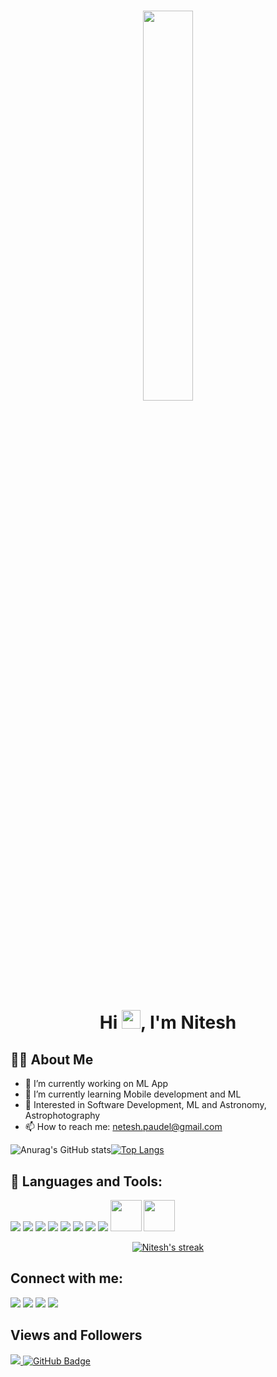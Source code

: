 <h1 align="center"><img  src="https://cdn.dribbble.com/users/2571505/screenshots/14197653/media/324034b1707825a543f520a98d30fdf2.gif" width="40%" height="auto"></h1>
<h1 align="center">Hi <img src="https://raw.githubusercontent.com/MartinHeinz/MartinHeinz/master/wave.gif" width="30px">, I'm Nitesh</h1>

## 🙋‍♂️ About Me
- 🔭 I’m currently working on ML App
- 🌱 I’m currently learning Mobile development and ML
- 🔭 Interested in Software Development, ML and Astronomy, Astrophotography
-  📫 How to reach me: netesh.paudel@gmail.com

![Anurag's GitHub stats](https://github-readme-stats.vercel.app/api?username=Netesh5&show_icons=true&theme=dark)[![Top Langs](https://github-readme-stats.vercel.app/api/pin/?username=Netesh5&layout=compact&theme=dark)](https://github.com/Netesh5/github-readme-stats)


## 🚀 Languages and Tools:
<p align="left">
<a href="Dart"><img src="https://img.icons8.com/color/50/000000/dart.png"></a>
<a href="Flutter"><img src="https://img.icons8.com/color/50/000000/flutter.png"></a>
<a href="C++"><img src="https://img.icons8.com/color/50/000000/c-plus-plus-logo.png"></a>
<a href="C"><img src="https://img.icons8.com/color/48/000000/c-programming.png"></a>
<a href="HTML"><img src="https://img.icons8.com/color/50/000000/html-5--v1.png"></a>
<a href="CSS"><img src="https://img.icons8.com/color/50/000000/css3.png"/></a>
<a href="Javascript"><img src="https://img.icons8.com/color/48/000000/javascript--v1.png"></a>  
<a href="Unity"><img src="https://img.icons8.com/ios-filled/50/ffffff/unity.png"></a>
<a href="Augmented Reality"><img src="https://www.clipartmax.com/png/small/432-4322447_while-location-based-is-another-known-trigger-its-ar-kit-logo-transparent.png" width="50px" height="50px"></a>
<a href="Vuforia"><img src="https://www.nicepng.com/png/full/651-6510730_about-glitchr-studio.png" width="50px" height="50px"></a>
</p>

<!-- Stat-->
<p align="center">
    <a href="https://github.com/netesh5/github-readme-streak-stats">
        <img title="🔥 Get streak stats for your profile at git.io/streak-stats" alt="Nitesh's streak" src="https://github-readme-streak-stats.herokuapp.com/?user=netesh5&theme=black-ice&hide_border=true&stroke=0000&background=060A0CD0"/>
    </a>
</p>

## Connect with me:
<p align="left">
<a href = "https://www.linkedin.com/in/netesh-paudel/"><img src="https://img.icons8.com/fluent/48/000000/linkedin.png"/></a>
<a href = "https://twitter.com/netesh_paudel"><img src="https://img.icons8.com/fluent/48/000000/twitter.png"/></a>
<a href = "https://www.instagram.com/netesh_paudel/"><img src="https://img.icons8.com/fluent/48/000000/instagram-new.png"/></a>
 <a href="https://www.facebook.com/nitesh.paudel.5"><img src="https://img.icons8.com/office/48/000000/facebook-new.png"></a>

</p>

##  Views and Followers
<a href="https://github.com/Meghna-DAS/github-profile-views-counter">
    <img src="https://komarev.com/ghpvc/?username=netesh5">
</a>
<a href="https://github.com/netesh5?tab=followers"><img src="https://img.shields.io/github/followers/netesh5?label=Followers&style=social" alt="GitHub Badge"></a>
<!--
**netesh5/netesh5** is a ✨ _special_ ✨ repository because its `README.md` (this file) appears on your GitHub profile.

Here are some ideas to get you started:

- 🔭 I’m currently working on ...
- 🌱 I’m currently learning ...
- 👯 I’m looking to collaborate on ...
- 🤔 I’m looking for help with ...
- 💬 Ask me about ...
- 📫 How to reach me: ...
- 😄 Pronouns: ...
- ⚡ Fun fact: ...
-->
